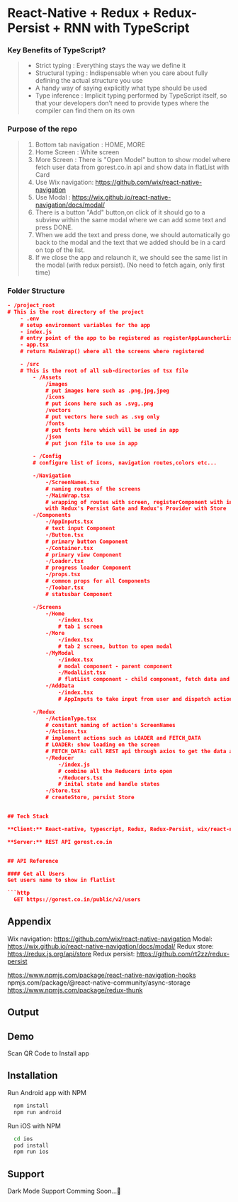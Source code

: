 
# React-Native + Redux + Redux-Persist + RNN with TypeScript 

### Key Benefits of TypeScript?
> - Strict typing : Everything stays the way we define it
> - Structural typing : Indispensable when you care about fully defining the actual structure you use
> - A handy way of saying explicitly what type should be used
> - Type inference :  Implicit typing performed by TypeScript itself, so that your developers don’t need to provide types where the compiler can find them on its own

### Purpose of the repo 
> 1. Bottom tab navigation : HOME, MORE
> 2. Home Screen : White screen
> 3. More Screen : There is "Open Model" button to show model where fetch user data from gorest.co.in api and show data in flatList with Card
> 4. Use Wix navigation: https://github.com/wix/react-native-navigation
> 5. Use Modal : https://wix.github.io/react-native-navigation/docs/modal/
> 6. There is a button "Add" button,on click of it should go to a subview within the same modal where we can add some text and press DONE.
> 7. When we add the text and press done, we should automatically go back to the modal and the text that we added should be in a card on top of the list.
> 6. If we close the app and relaunch it, we should see the same list in the modal (with redux persist). (No need to fetch again, only first time)

### Folder Structure

```package.json
- /project_root
# This is the root directory of the project
    - .env
    # setup environment variables for the app
    - index.js
    # entry point of the app to be registered as registerAppLauncherListner with RNN
    - app.tsx
    # return MainWrap() where all the screens where registered

    - /src  
    # This is the root of all sub-directories of tsx file
        - /Assets
            /images
            # put images here such as .png,jpg,jpeg
            /icons
            # put icons here such as .svg,.png
            /vectors
            # put vectors here such as .svg only
            /fonts
            # put fonts here which will be used in app
            /json
            # put json file to use in app
        
        - /Config
        # configure list of icons, navigation routes,colors etc...

        -/Navigation    
            -/ScreenNames.tsx
            # naming routes of the screens
            -/MainWrap.tsx
            # wrapping of routes with screen, registerComponent with individual Screen
            with Redux's Persist Gate and Redux's Provider with Store
        -/Components
            -/AppInputs.tsx
            # text input Component
            -/Button.tsx
            # primary button Component
            -/Container.tsx
            # primary view Component
            -/Loader.tsx
            # progress loader Component
            -/props.tsx
            # common props for all Components
            -/Toobar.tsx
            # statusbar Component

        -/Screens
            -/Home
                -/index.tsx
                # tab 1 screen
            -/More
                -/index.tsx
                # tab 2 screen, button to open modal
            -/MyModal
                -/index.tsx
                # modal component - parent component
                -/ModalList.tsx
                # flatList component - child component, fetch data and set into flatList
            -/AddData
                -/index.tsx
                # AppInputs to take input from user and dispatch action to add into Store

        -/Redux
            -/ActionType.tsx
            # constant naming of action's ScreenNames
            -/Actions.tsx
            # implement actions such as LOADER and FETCH_DATA
            # LOADER: show loading on the screen
            # FETCH_DATA: call REST api through axios to get the data and dispatch to reducer
            -/Reducer
                -/index.js
                # combine all the Reducers into open
                -/Reducers.tsx
                # inital state and handle states
            -/Store.tsx
            # createStore, persist Store


## Tech Stack

**Client:** React-native, typescript, Redux, Redux-Persist, wix/react-native/navigation

**Server:** REST API gorest.co.in


## API Reference

#### Get all Users
Get users name to show in flatlist

```http
  GET https://gorest.co.in/public/v2/users
```


## Appendix

Wix navigation: https://github.com/wix/react-native-navigation
Modal: https://wix.github.io/react-native-navigation/docs/modal/
Redux store: https://redux.js.org/api/store
Redux persist: https://github.com/rt2zz/redux-persist

https://www.npmjs.com/package/react-native-navigation-hooks
npmjs.com/package/@react-native-community/async-storage
https://www.npmjs.com/package/redux-thunk

## Output



## Demo

Scan QR Code to Install app
 


## Installation

Run Android app with NPM

```bash
  npm install
  npm run android
```

Run iOS with NPM

```bash
  cd ios
  pod install
  npm run ios
```
    
## Support
Dark Mode Support Comming Soon...🙂


